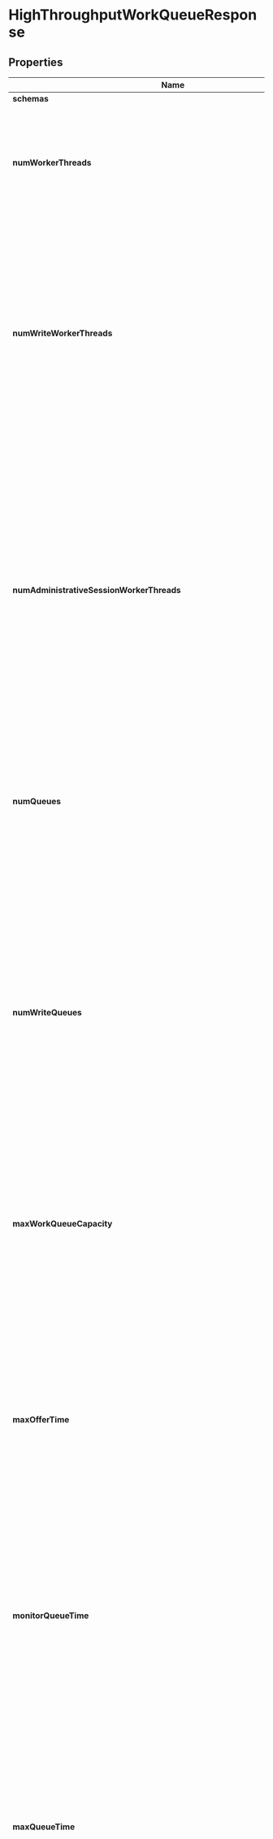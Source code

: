 

# HighThroughputWorkQueueResponse


## Properties

| Name | Type | Description | Notes |
|------------ | ------------- | ------------- | -------------|
|**schemas** | **List&lt;EnumhighThroughputWorkQueueSchemaUrn&gt;** |  |  |
|**numWorkerThreads** | **Integer** | Specifies the total number of worker threads that should be used within the server in order to process requested operations. The worker threads will be split evenly across all of the configured queues. |  [optional] |
|**numWriteWorkerThreads** | **Integer** | Specifies the number of worker threads that should be used within the server to process write (add, delete, modify, and modify DN) operations. If this is specified, then separate sets of worker threads will be used for processing read and write operations, and the value of the num-worker-threads property will reflect the number of threads to use to process read operations. |  [optional] |
|**numAdministrativeSessionWorkerThreads** | **Integer** | Specifies the number of worker threads that should be used to process operations as part of an administrative session. These threads may be reserved only for special use by management applications like dsconfig, the administration console, and other administrative tools, so that these applications may be used to diagnose problems and take any necessary corrective action even if all \&quot;normal\&quot; worker threads are busy processing other requests. |  [optional] |
|**numQueues** | **Integer** | Specifies the number of blocking queues that should be maintained. A value of zero indicates that the server should attempt to automatically select an optimal value (one queue for every two worker threads). |  [optional] |
|**numWriteQueues** | **Integer** | Specifies the number of blocking queues that should be maintained for write operations. This will only be used if a value is specified for the num-write-worker-threads property, in which case the num-queues property will specify the number of queues for read operations. Otherwise, all operations will be processed by a common set of worker threads and the value of the num-queues property will specify the number of queues for all types of operations. |  [optional] |
|**maxWorkQueueCapacity** | **Integer** | Specifies the maximum number of pending operations that may be held in any of the queues at any given time. The total number of pending requests may be as large as this value times the total number of queues. |  [optional] |
|**maxOfferTime** | **String** | Specifies the maximum length of time that the connection handler should be allowed to wait to enqueue a request if the work queue is full. If the attempt to enqueue an operation does not succeed within this period of time, then the operation will be rejected and an error response will be returned to the client. A value of zero indicates that operations should be rejected immediately if the work queue is already at its maximum capacity. |  [optional] |
|**monitorQueueTime** | **Boolean** | Indicates whether the work queue should monitor the length of time that operations are held in the queue. When enabled the queue time will be included with access log messages as \&quot;qtime\&quot; in milliseconds. |  [optional] |
|**maxQueueTime** | **String** | Specifies the maximum length of time that an operation should be allowed to wait on the work queue. If an operation has been waiting on the queue longer than this period of time, then it will receive an immediate failure result rather than being processed once it has been handed off to a worker thread. A value of zero seconds indicates that there should not be any maximum queue time imposed. This setting will only be used if the monitor-queue-time property has a value of true. |  [optional] |
|**expensiveOperationCheckInterval** | **String** | The interval that the work queue should use when checking for potentially expensive operations. If at least expensive-operation-minimum-concurrent-count worker threads are found to be processing the same operation on two consecutive polls separated by this time interval (i.e., the worker thread has been processing that operation for at least this length of time, and potentially up to twice this length of time), then a stack trace of all running threads will be written to a file for analysis to provide potentially useful information that may help better understand the reason it is taking so long. It may be that the operation is simply an expensive one to process, but there may be other external factors (e.g., a database checkpoint, a log rotation, lock contention, etc.) that could be to blame. This option is primarily intended for debugging purposes and should generally be used under the direction of Ping Identity support. |  [optional] |
|**expensiveOperationMinimumConcurrentCount** | **Integer** | The minimum number of concurrent expensive operations that should be detected to trigger dumping stack traces for all threads. If at least this number of worker threads are seen processing the same operations in two consecutive intervals, then the server will dump a stack trace of all threads to a file. This option is primarily intended for debugging purposes and should generally be used under the direction of Ping Identity support. |  [optional] |
|**expensiveOperationMinimumDumpInterval** | **String** | The minimum length of time that should be required to pass after dumping stack trace information for all threads before the server should be allowed to create a second dump. This will help prevent the server from dumping stack traces too frequently and eventually consuming all available disk space with stack trace log output. This option is primarily intended for debugging purposes and should generally be used under the direction of Ping Identity support. |  [optional] |
|**meta** | [**MetaMeta**](MetaMeta.md) |  |  [optional] |
|**urnColonPingidentityColonSchemasColonConfigurationColonMessagesColon20** | [**MetaUrnPingidentitySchemasConfigurationMessages20**](MetaUrnPingidentitySchemasConfigurationMessages20.md) |  |  [optional] |



